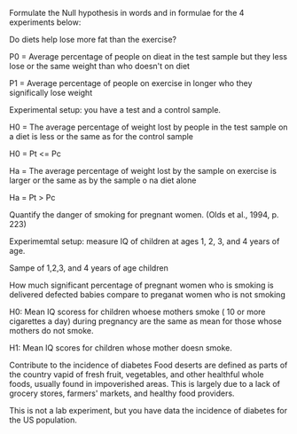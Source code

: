 Formulate the Null hypothesis in words and in formulae for the 4 experiments below:

Do diets help lose more fat than the exercise?

P0 = Average percentage of people on dieat in the test sample but they less lose or the same weight than who doesn't on diet 

P1 = Average percentage of people on exercise in longer who they significally lose weight 


Experimental setup: you have a test and a control sample.

H0 = The average percentage of weight lost by people in the test sample on a diet is less or the same as for the control sample

H0 = Pt <= Pc

Ha = The average percentage of weight lost by the sample on exercise is larger or the same as by the sample o na diet alone

Ha = Pt > Pc


Quantify the danger of smoking for pregnant women. (Olds et al., 1994, p. 223)

Experimemtal setup: measure IQ of children at ages 1, 2, 3, and 4 years of age.

Sampe of 1,2,3, and 4 years of age children 


How much significant percentage of pregnant women who is smoking is delivered defected babies compare to preganat women who is not smoking  

H0: Mean IQ scoress for children whoese mothers smoke ( 10 or more cigarettes a day) during pregnancy are the same as mean for those whose mothers do not smoke.

H1: Mean IQ scores for children whose mother doesn smoke.




Contribute to the incidence of diabetes Food deserts are defined as parts of the country vapid of fresh fruit, vegetables, and other healthful whole foods, usually found in impoverished areas. This is largely due to a lack of grocery stores, farmers' markets, and healthy food providers.






This is not a lab experiment, but you have data the incidence of diabetes for the US population.
